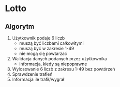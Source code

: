 # Lotto

## Algorytm

1. Użytkownik podaje 6 liczb
    - muszą być liczbami całkowitymi
    - muszą być w zakresie 1-49
    - nie mogą się powtarzać
2. Walidacja danych podanych przez użytkownika
    - informacja, kiedy są niepoprawne
3. Wylosowanie 6 liczb z zakresu 1-49 bez powtórzeń
4. Sprawdzenie trafień
5. Informacja ile trafił/wygrał
